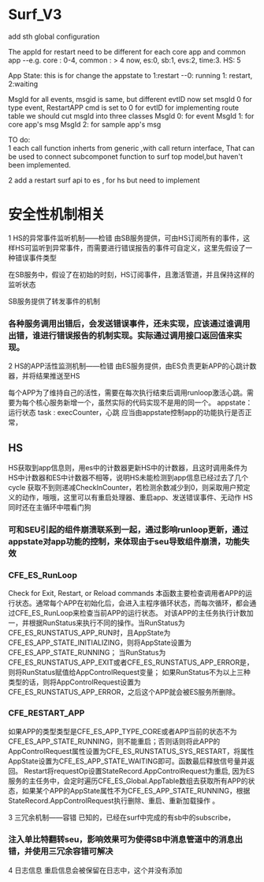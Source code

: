 # Surf_V3
add sth global configuration

The appId for restart need to be different for each core app and common app
	--e.g. core : 0-4, common : > 4
now,
    es:0,
    sb:1, 
    evs:2,
    time:3.
    HS: 5

App State:
this is for change the appstate to 1:restart
	--0: running 1: restart, 2:waiting

MsgId 
for all events, msgid is same, but different evtID
	now set msgId 0 for type event, 
	RestartAPP cmd is set to 0 for evtID
for implementing route table
we should cut msgId into three classes
MsgId 0: for event
MsgId 1: for core app's msg 
MsgId 2: for sample app's msg

TO do:	
1 each call function inherts from generic ,with call return interface,
That can be used to connect subcomponet function to surf
top model,but haven't been implemented.


2 add a restart surf api to es , for hs
but need to implement
# 安全性机制相关
1 HS的异常事件监听机制——检错
由SB服务提供，可由HS订阅所有的事件，这样HS可监听到异常事件，而需要进行错误报告的事件可自定义，这里先假设了一种错误事件类型

在SB服务中，假设了在初始的时刻，HS订阅事件，且激活管道，并且保持这样的监听状态

SB服务提供了转发事件的机制
### 各种服务调用出错后，会发送错误事件，还未实现，应该通过谁调用出错，谁进行错误报告的机制实现。实际通过调用接口返回值来实现。

2 HS的APP活性监测机制——检错
由ES服务提供，由ES负责更新APP的心跳计数器，并将结果推送至HS

每个APP为了维持自己的活性，需要在每次执行结束后调用runloop激活心跳。需要为每个核心服务新增一个，虽然实际的代码实现不是用的同一个。
appstate：运行状态 
task : execCounter，心跳
应当由appstate控制app的功能执行是否正常，
## HS
HS获取到app信息则，用es中的计数器更新HS中的计数器，且这时调用条件为HS中计数器和ES中计数器不相等，说明HS未能检测到app信息已经过去了几个cycle
获取不到则递减CheckInCounter，若检测余数减少到0，则采取用户预定义的动作，哦哦，这里可以有重启处理器、重启app、发送错误事件、无动作
HS同时还在主循环中喂看门狗
### 可和SEU引起的组件崩溃联系到一起，通过影响runloop更新，通过appstate对app功能的控制，来体现由于seu导致组件崩溃，功能失效
### CFE_ES_RunLoop 
Check for Exit, Restart, or Reload commands
本函数主要检查调用者APP的运行状态。通常每个APP在初始化后，会进入主程序循环状态，而每次循环，都会通过CFE_ES_RunLoop来检查当前APP的运行状态。
对该APP的主任务执行计数加一，并根据RunStatus来执行不同的操作。当RunStatus为CFE_ES_RUNSTATUS_APP_RUN时，且AppState为CFE_ES_APP_STATE_INITIALIZING，则将AppState设置为CFE_ES_APP_STATE_RUNNING；
当RunStatus为CFE_ES_RUNSTATUS_APP_EXIT或者CFE_ES_RUNSTATUS_APP_ERROR是，则将RunStatus赋值给AppControlRequest变量；
如果RunStatus不为以上三种类型的话，则将AppControlRequest设置为CFE_ES_RUNSTATUS_APP_ERROR，之后这个APP就会被ES服务所删除。

### CFE_RESTART_APP
 如果APP的类型类型是CFE_ES_APP_TYPE_CORE或者APP当前的状态不为CFE_ES_APP_STATE_RUNNING，则不能重启；否则话则将此APP的AppControlRequest属性设置为CFE_ES_RUNSTATUS_SYS_RESTART，将属性AppState设置为CFE_ES_APP_STATE_WAITING即可。函数最后释放信号量并返回。
 Restart将requestOp设置StateRecord.AppControlRequest为重启,
因为ES服务的主任务中，会定时遍历CFE_ES_Global.AppTable数组去获取所有APP的状态，如果某个APP的AppState属性不为CFE_ES_APP_STATE_RUNNING，根据StateRecord.AppControlRequest执行删除、重启、重新加载操作 。

3 三冗余机制——容错
已知的，已经在surf中完成的有sb中的subscribe，

### 注入单比特翻转seu，影响效果可为使得SB中消息管道中的消息出错，并使用三冗余容错可解决


4 日志信息
重启信息会被保留在日志中，这个并没有添加